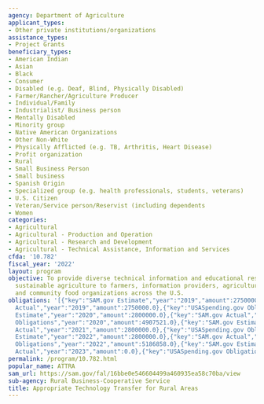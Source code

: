```yaml
---
agency: Department of Agriculture
applicant_types:
- Other private institutions/organizations
assistance_types:
- Project Grants
beneficiary_types:
- American Indian
- Asian
- Black
- Consumer
- Disabled (e.g. Deaf, Blind, Physically Disabled)
- Farmer/Rancher/Agriculture Producer
- Individual/Family
- Industrialist/ Business person
- Mentally Disabled
- Minority group
- Native American Organizations
- Other Non-White
- Physically Afflicted (e.g. TB, Arthritis, Heart Disease)
- Profit organization
- Rural
- Small Business Person
- Small business
- Spanish Origin
- Specialized group (e.g. health professionals, students, veterans)
- U.S. Citizen
- Veteran/Service person/Reservist (including dependents
- Women
categories:
- Agricultural
- Agricultural - Production and Operation
- Agricultural - Research and Development
- Agricultural - Technical Assistance, Information and Services
cfda: '10.782'
fiscal_year: '2022'
layout: program
objective: To provide diverse technical information and educational resources about
  sustainable agriculture to farmers, information providers, agriculture-related businesses,
  and community food organizations across the U.S.
obligations: '[{"key":"SAM.gov Estimate","year":"2019","amount":2750000.0},{"key":"SAM.gov
  Actual","year":"2019","amount":2750000.0},{"key":"USASpending.gov Obligations","year":"2019","amount":2800000.0},{"key":"SAM.gov
  Estimate","year":"2020","amount":2800000.0},{"key":"SAM.gov Actual","year":"2020","amount":2800000.0},{"key":"USASpending.gov
  Obligations","year":"2020","amount":4907521.0},{"key":"SAM.gov Estimate","year":"2021","amount":2800000.0},{"key":"SAM.gov
  Actual","year":"2021","amount":2800000.0},{"key":"USASpending.gov Obligations","year":"2021","amount":0.0},{"key":"SAM.gov
  Estimate","year":"2022","amount":2800000.0},{"key":"SAM.gov Actual","year":"2022","amount":2800000.0},{"key":"USASpending.gov
  Obligations","year":"2022","amount":5186858.0},{"key":"SAM.gov Estimate","year":"2023","amount":3499999.0},{"key":"SAM.gov
  Actual","year":"2023","amount":0.0},{"key":"USASpending.gov Obligations","year":"2023","amount":0.0}]'
permalink: /program/10.782.html
popular_name: ATTRA
sam_url: https://sam.gov/fal/16bbe0e546604499a460935ea58c70ba/view
sub-agency: Rural Business-Cooperative Service
title: Appropriate Technology Transfer for Rural Areas
---
```

